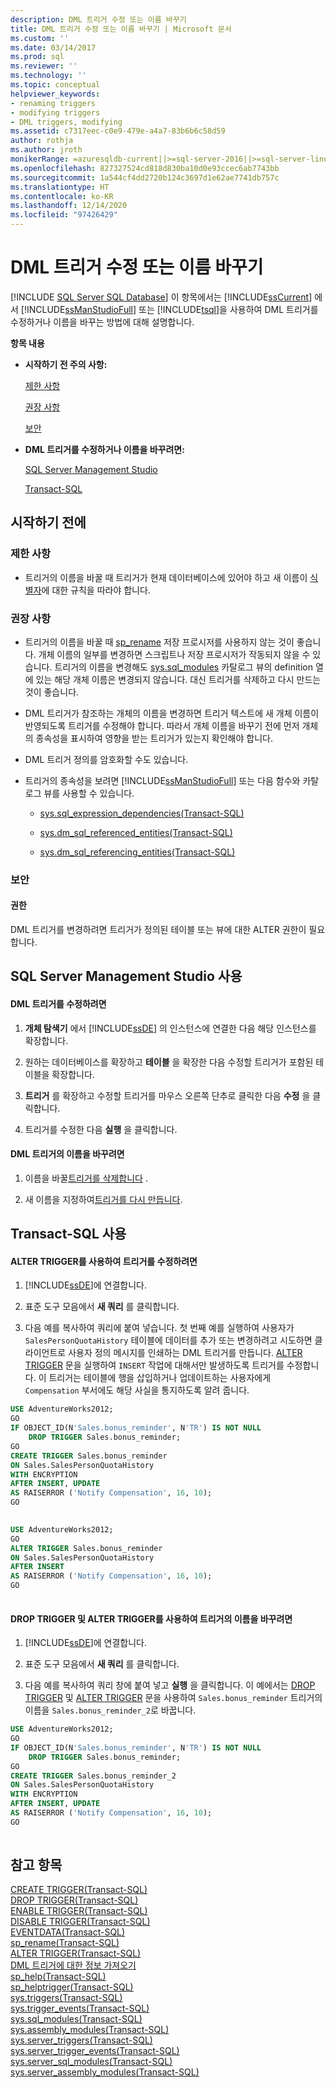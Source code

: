 ```yaml
---
description: DML 트리거 수정 또는 이름 바꾸기
title: DML 트리거 수정 또는 이름 바꾸기 | Microsoft 문서
ms.custom: ''
ms.date: 03/14/2017
ms.prod: sql
ms.reviewer: ''
ms.technology: ''
ms.topic: conceptual
helpviewer_keywords:
- renaming triggers
- modifying triggers
- DML triggers, modifying
ms.assetid: c7317eec-c0e9-479e-a4a7-83b6b6c58d59
author: rothja
ms.author: jroth
monikerRange: =azuresqldb-current||>=sql-server-2016||>=sql-server-linux-2017||=azuresqldb-mi-current
ms.openlocfilehash: 827327524cd818d830ba10d0e93ccec6ab7743bb
ms.sourcegitcommit: 1a544cf4dd2720b124c3697d1e62ae7741db757c
ms.translationtype: HT
ms.contentlocale: ko-KR
ms.lasthandoff: 12/14/2020
ms.locfileid: "97426429"
---
```

# <a name="modify-or-rename-dml-triggers"></a>DML 트리거 수정 또는 이름 바꾸기
[!INCLUDE [SQL Server SQL Database](../../includes/applies-to-version/sql-asdb.md)]
  이 항목에서는 [!INCLUDE[ssCurrent](../../includes/sscurrent-md.md)] 에서 [!INCLUDE[ssManStudioFull](../../includes/ssmanstudiofull-md.md)] 또는 [!INCLUDE[tsql](../../includes/tsql-md.md)]을 사용하여 DML 트리거를 수정하거나 이름을 바꾸는 방법에 대해 설명합니다.  
  
 **항목 내용**  
  
-   **시작하기 전 주의 사항:**  
  
     [제한 사항](#Restrictions)  
  
     [권장 사항](#Recommendations)  
  
     [보안](#Security)  
  
-   **DML 트리거를 수정하거나 이름을 바꾸려면:**  
  
     [SQL Server Management Studio](#SSMSProcedure)  
  
     [Transact-SQL](#TsqlProcedure)  
  
##  <a name="before-you-begin"></a><a name="BeforeYouBegin"></a> 시작하기 전에  
  
###  <a name="limitations-and-restrictions"></a><a name="Restrictions"></a> 제한 사항  
  
-   트리거의 이름을 바꿀 때 트리거가 현재 데이터베이스에 있어야 하고 새 이름이 [식별자](../../relational-databases/databases/database-identifiers.md)에 대한 규칙을 따라야 합니다.  
  
###  <a name="recommendations"></a><a name="Recommendations"></a> 권장 사항  
  
-   트리거의 이름을 바꿀 때 [sp_rename](../../relational-databases/system-stored-procedures/sp-rename-transact-sql.md) 저장 프로시저를 사용하지 않는 것이 좋습니다. 개체 이름의 일부를 변경하면 스크립트나 저장 프로시저가 작동되지 않을 수 있습니다. 트리거의 이름을 변경해도 [sys.sql_modules](../../relational-databases/system-catalog-views/sys-sql-modules-transact-sql.md) 카탈로그 뷰의 definition 열에 있는 해당 개체 이름은 변경되지 않습니다. 대신 트리거를 삭제하고 다시 만드는 것이 좋습니다.  
  
-   DML 트리거가 참조하는 개체의 이름을 변경하면 트리거 텍스트에 새 개체 이름이 반영되도록 트리거를 수정해야 합니다. 따라서 개체 이름을 바꾸기 전에 먼저 개체의 종속성을 표시하여 영향을 받는 트리거가 있는지 확인해야 합니다.  
  
-   DML 트리거 정의를 암호화할 수도 있습니다.  
  
-   트리거의 종속성을 보려면 [!INCLUDE[ssManStudioFull](../../includes/ssmanstudiofull-md.md)] 또는 다음 함수와 카탈로그 뷰를 사용할 수 있습니다.  
  
    -   [sys.sql_expression_dependencies&#40;Transact-SQL&#41;](../../relational-databases/system-catalog-views/sys-sql-expression-dependencies-transact-sql.md)  
  
    -   [sys.dm_sql_referenced_entities&#40;Transact-SQL&#41;](../../relational-databases/system-dynamic-management-views/sys-dm-sql-referenced-entities-transact-sql.md)  
  
    -   [sys.dm_sql_referencing_entities&#40;Transact-SQL&#41;](../../relational-databases/system-dynamic-management-views/sys-dm-sql-referencing-entities-transact-sql.md)  
  
###  <a name="security"></a><a name="Security"></a> 보안  
  
####  <a name="permissions"></a><a name="Permissions"></a> 권한  
 DML 트리거를 변경하려면 트리거가 정의된 테이블 또는 뷰에 대한 ALTER 권한이 필요합니다.  
  
##  <a name="using-sql-server-management-studio"></a><a name="SSMSProcedure"></a> SQL Server Management Studio 사용  
  
#### <a name="to-modify-a-dml-trigger"></a>DML 트리거를 수정하려면  
  
1.  **개체 탐색기** 에서 [!INCLUDE[ssDE](../../includes/ssde-md.md)] 의 인스턴스에 연결한 다음 해당 인스턴스를 확장합니다.  
  
2.  원하는 데이터베이스를 확장하고 **테이블** 을 확장한 다음 수정할 트리거가 포함된 테이블을 확장합니다.  
  
3.  **트리거** 를 확장하고 수정할 트리거를 마우스 오른쪽 단추로 클릭한 다음 **수정** 을 클릭합니다.  
  
4.  트리거를 수정한 다음 **실행** 을 클릭합니다.  
  
#### <a name="to-rename-a-dml-trigger"></a>DML 트리거의 이름을 바꾸려면  
  
1.  이름을 바꿀[트리거를 삭제합니다](../../relational-databases/triggers/delete-or-disable-dml-triggers.md) .  
  
2.  새 이름을 지정하여[트리거를 다시 만듭니다](../../relational-databases/triggers/create-dml-triggers.md).  
  
##  <a name="using-transact-sql"></a><a name="TsqlProcedure"></a> Transact-SQL 사용  
  
#### <a name="to-modify-a-trigger-using-alter-trigger"></a>ALTER TRIGGER를 사용하여 트리거를 수정하려면  
  
1.  [!INCLUDE[ssDE](../../includes/ssde-md.md)]에 연결합니다.  
  
2.  표준 도구 모음에서 **새 쿼리** 를 클릭합니다.  
  
3.  다음 예를 복사하여 쿼리에 붙여 넣습니다. 첫 번째 예를 실행하여 사용자가 `SalesPersonQuotaHistory` 테이블에 데이터를 추가 또는 변경하려고 시도하면 클라이언트로 사용자 정의 메시지를 인쇄하는 DML 트리거를 만듭니다. [ALTER TRIGGER](../../t-sql/statements/alter-trigger-transact-sql.md) 문을 실행하여 `INSERT` 작업에 대해서만 발생하도록 트리거를 수정합니다. 이 트리거는 테이블에 행을 삽입하거나 업데이트하는 사용자에게 `Compensation` 부서에도 해당 사실을 통지하도록 알려 줍니다.  
  
```sql  
USE AdventureWorks2012;  
GO  
IF OBJECT_ID(N'Sales.bonus_reminder', N'TR') IS NOT NULL  
    DROP TRIGGER Sales.bonus_reminder;  
GO  
CREATE TRIGGER Sales.bonus_reminder  
ON Sales.SalesPersonQuotaHistory  
WITH ENCRYPTION  
AFTER INSERT, UPDATE   
AS RAISERROR ('Notify Compensation', 16, 10);  
GO  
  
```  
  
```sql  
USE AdventureWorks2012;  
GO  
ALTER TRIGGER Sales.bonus_reminder  
ON Sales.SalesPersonQuotaHistory  
AFTER INSERT  
AS RAISERROR ('Notify Compensation', 16, 10);  
GO  
  
```  
  
#### <a name="to-rename-a-trigger-using-drop-trigger-and-alter-trigger"></a>DROP TRIGGER 및 ALTER TRIGGER를 사용하여 트리거의 이름을 바꾸려면  
  
1.  [!INCLUDE[ssDE](../../includes/ssde-md.md)]에 연결합니다.  
  
2.  표준 도구 모음에서 **새 쿼리** 를 클릭합니다.  
  
3.  다음 예를 복사하여 쿼리 창에 붙여 넣고 **실행** 을 클릭합니다. 이 예에서는 [DROP TRIGGER](../../t-sql/statements/drop-trigger-transact-sql.md) 및 [ALTER TRIGGER](../../t-sql/statements/alter-trigger-transact-sql.md) 문을 사용하여 `Sales.bonus_reminder` 트리거의 이름을 `Sales.bonus_reminder_2`로 바꿉니다.  
  
```sql  
USE AdventureWorks2012;  
GO  
IF OBJECT_ID(N'Sales.bonus_reminder', N'TR') IS NOT NULL  
    DROP TRIGGER Sales.bonus_reminder;  
GO  
CREATE TRIGGER Sales.bonus_reminder_2  
ON Sales.SalesPersonQuotaHistory  
WITH ENCRYPTION  
AFTER INSERT, UPDATE   
AS RAISERROR ('Notify Compensation', 16, 10);  
GO  
  
```  
  
## <a name="see-also"></a>참고 항목  
 [CREATE TRIGGER&#40;Transact-SQL&#41;](../../t-sql/statements/create-trigger-transact-sql.md)   
 [DROP TRIGGER&#40;Transact-SQL&#41;](../../t-sql/statements/drop-trigger-transact-sql.md)   
 [ENABLE TRIGGER&#40;Transact-SQL&#41;](../../t-sql/statements/enable-trigger-transact-sql.md)   
 [DISABLE TRIGGER&#40;Transact-SQL&#41;](../../t-sql/statements/disable-trigger-transact-sql.md)   
 [EVENTDATA&#40;Transact-SQL&#41;](../../t-sql/functions/eventdata-transact-sql.md)   
 [sp_rename&#40;Transact-SQL&#41;](../../relational-databases/system-stored-procedures/sp-rename-transact-sql.md)   
 [ALTER TRIGGER&#40;Transact-SQL&#41;](../../t-sql/statements/alter-trigger-transact-sql.md)   
 [DML 트리거에 대한 정보 가져오기](../../relational-databases/triggers/get-information-about-dml-triggers.md)   
 [sp_help&#40;Transact-SQL&#41;](../../relational-databases/system-stored-procedures/sp-help-transact-sql.md)   
 [sp_helptrigger&#40;Transact-SQL&#41;](../../relational-databases/system-stored-procedures/sp-helptrigger-transact-sql.md)   
 [sys.triggers&#40;Transact-SQL&#41;](../../relational-databases/system-catalog-views/sys-triggers-transact-sql.md)   
 [sys.trigger_events&#40;Transact-SQL&#41;](../../relational-databases/system-catalog-views/sys-trigger-events-transact-sql.md)   
 [sys.sql_modules&#40;Transact-SQL&#41;](../../relational-databases/system-catalog-views/sys-sql-modules-transact-sql.md)   
 [sys.assembly_modules&#40;Transact-SQL&#41;](../../relational-databases/system-catalog-views/sys-assembly-modules-transact-sql.md)   
 [sys.server_triggers&#40;Transact-SQL&#41;](../../relational-databases/system-catalog-views/sys-server-triggers-transact-sql.md)   
 [sys.server_trigger_events&#40;Transact-SQL&#41;](../../relational-databases/system-catalog-views/sys-server-trigger-events-transact-sql.md)   
 [sys.server_sql_modules&#40;Transact-SQL&#41;](../../relational-databases/system-catalog-views/sys-server-sql-modules-transact-sql.md)   
 [sys.server_assembly_modules&#40;Transact-SQL&#41;](../../relational-databases/system-catalog-views/sys-server-assembly-modules-transact-sql.md)  
  
  
